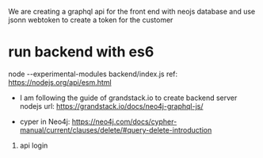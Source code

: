 We are creating a graphql api for the front end with neojs database and use jsonn webtoken to create a token for the customer
# run backend with es6
node --experimental-modules backend/index.js
ref: https://nodejs.org/api/esm.html

- I am following the guide of grandstack.io to create backend server nodejs
url: https://grandstack.io/docs/neo4j-graphql-js/

- cyper in Neo4j: https://neo4j.com/docs/cypher-manual/current/clauses/delete/#query-delete-introduction
1. api login
